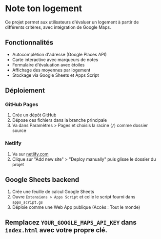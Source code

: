 # Note ton logement

Ce projet permet aux utilisateurs d'évaluer un logement à partir de différents critères, avec intégration de Google Maps.

## Fonctionnalités

- Autocomplétion d'adresse (Google Places API)
- Carte interactive avec marqueurs de notes
- Formulaire d'évaluation avec étoiles
- Affichage des moyennes par logement
- Stockage via Google Sheets et Apps Script

## Déploiement

### GitHub Pages

1. Crée un dépôt GitHub
2. Dépose ces fichiers dans la branche principale
3. Va dans Paramètres > Pages et choisis la racine (`/`) comme dossier source

### Netlify

1. Va sur [netlify.com](https://www.netlify.com/)
2. Clique sur "Add new site" > "Deploy manually" puis glisse le dossier du projet

## Google Sheets backend

1. Crée une feuille de calcul Google Sheets
2. Ouvre `Extensions > Apps Script` et colle le script fourni dans `apps_script.gs`
3. Déploie comme une Web App publique (Accès : Tout le monde)

## Remplacez `YOUR_GOOGLE_MAPS_API_KEY` dans `index.html` avec votre propre clé.
